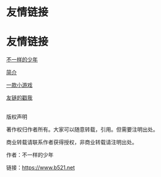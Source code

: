 # 友情链接


# 友情链接

[不一样的少年](https://www.b521.net)
<br>

[简介](https://www.b521.net/md.html)
<br>

[一款小游戏](https://www.b521.net/1.html)
<br>

[友链的戳我](http://sighttp.qq.com/authd?IDKEY=fd5c803fb75d1eafa2356f5fd5dafec7c909cd8b7cd7626b)
<br>
<br>

版权声明

著作权归作者所有。大家可以随意转载，引用。但需要注明出处。

商业转载请联系作者获得授权，非商业转载请注明出处。

作者：不一样的少年

链接：https://www.b521.net
